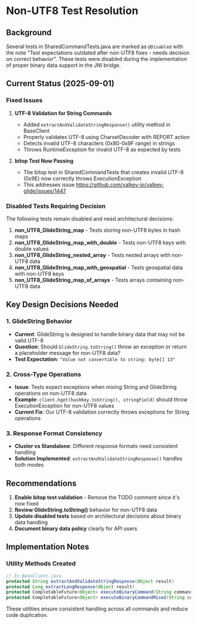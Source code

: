 # Non-UTF8 Test Resolution

## Background

Several tests in SharedCommandTests.java are marked as `@Disabled` with the note "Test expectations outdated after non-UTF8 fixes - needs decision on correct behavior". These tests were disabled during the implementation of proper binary data support in the JNI bridge.

## Current Status (2025-09-01)

### Fixed Issues

1. **UTF-8 Validation for String Commands**
   - Added `extractAndValidateStringResponse()` utility method in BaseClient
   - Properly validates UTF-8 using CharsetDecoder with REPORT action
   - Detects invalid UTF-8 characters (0x80-0x9F range) in strings
   - Throws RuntimeException for invalid UTF-8 as expected by tests

2. **bitop Test Now Passing**
   - The bitop test in SharedCommandTests that creates invalid UTF-8 (0x9E) now correctly throws ExecutionException
   - This addresses issue https://github.com/valkey-io/valkey-glide/issues/1447

### Disabled Tests Requiring Decision

The following tests remain disabled and need architectural decisions:

1. **non_UTF8_GlideString_map** - Tests storing non-UTF8 bytes in hash maps
2. **non_UTF8_GlideString_map_with_double** - Tests non-UTF8 keys with double values
3. **non_UTF8_GlideString_nested_array** - Tests nested arrays with non-UTF8 data
4. **non_UTF8_GlideString_map_with_geospatial** - Tests geospatial data with non-UTF8 keys
5. **non_UTF8_GlideString_map_of_arrays** - Tests arrays containing non-UTF8 data

## Key Design Decisions Needed

### 1. GlideString Behavior

- **Current**: GlideString is designed to handle binary data that may not be valid UTF-8
- **Question**: Should `GlideString.toString()` throw an exception or return a placeholder message for non-UTF8 data?
- **Test Expectation**: `"Value not convertible to string: byte[] 13"`

### 2. Cross-Type Operations

- **Issue**: Tests expect exceptions when mixing String and GlideString operations on non-UTF8 data
- **Example**: `client.hget(hashKey.toString(), stringField)` should throw ExecutionException for non-UTF8 values
- **Current Fix**: Our UTF-8 validation correctly throws exceptions for String operations

### 3. Response Format Consistency

- **Cluster vs Standalone**: Different response formats need consistent handling
- **Solution Implemented**: `extractAndValidateStringResponse()` handles both modes

## Recommendations

1. **Enable bitop test validation** - Remove the TODO comment since it's now fixed
2. **Review GlideString.toString()** behavior for non-UTF8 data
3. **Update disabled tests** based on architectural decisions about binary data handling
4. **Document binary data policy** clearly for API users

## Implementation Notes

### Utility Methods Created

```java
// In BaseClient.java
protected String extractAndValidateStringResponse(Object result)
protected Long extractLongResponse(Object result)
protected CompletableFuture<Object> executeBinaryCommand(String commandType, GlideString... args)
protected CompletableFuture<Object> executeBinaryCommandMixed(String commandType, Object... args)
```

These utilities ensure consistent handling across all commands and reduce code duplication.
